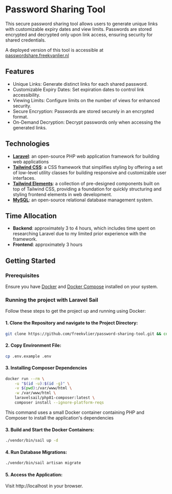 # Password Sharing Tool
This secure password sharing tool allows users to generate unique links with customizable expiry dates and view limits. Passwords are stored encrypted and decrypted only upon link access, ensuring security for shared credentials.

A deployed version of this tool is accessible at [passwordshare.freekvanlier.nl](passwordshare.freekvanlier.nl)

## Features
- Unique Links: Generate distinct links for each shared password.
- Customizable Expiry Dates: Set expiration dates to control link accessibility.
- Viewing Limits: Configure limits on the number of views for enhanced security.
- Secure Encryption: Passwords are stored securely in an encrypted format.
- On-Demand Decryption: Decrypt passwords only when accessing the generated links.

## Technologies
- **[Laravel](https://laravel.com/)**: an open-source PHP web application framework for building web applications
- **[Tailwind CSS](https://tailwindcss.com/)**: a CSS framework that simplifies styling by offering a set of low-level utility classes for building responsive and customizable user interfaces.
- **[Tailwind Elements](https://tailwindelements.com/)**:  a collection of pre-designed components built on top of Tailwind CSS, providing a foundation for quickly structuring and styling frontend elements in web development.
- **[MySQL](https://www.mysql.com/)**: an open-source relational database management system.

## Time Allocation
- **Backend**: approximately 3 to 4 hours, which includes time spent on researching Laravel due to my limited prior experience with the framework.
- **Frontend**: approximately 3 hours

## Getting Started

### Prerequisites

Ensure you have [Docker](https://www.docker.com/) and [Docker Compose](https://docs.docker.com/compose/) installed on your system.

### Running the project with Laravel Sail

Follow these steps to get the project up and running using Docker:

#### 1. Clone the Repository and navigate to the Project Directory:

```bash
git clone https://github.com/freekvlier/password-sharing-tool.git && cd password-sharing-tool
```

#### 2. Copy Environment File:

```bash
cp .env.example .env
```

#### 3. Installing Composer Dependencies
```bash
docker run --rm \
    -u "$(id -u):$(id -g)" \
    -v $(pwd):/var/www/html \
    -w /var/www/html \
    laravelsail/php81-composer:latest \
    composer install --ignore-platform-reqs
```
This command uses a small Docker container containing PHP and Composer to install the application's dependencies

#### 3. Build and Start the Docker Containers:

```bash
./vendor/bin/sail up -d
```

#### 4. Run Database Migrations:
```bash
./vendor/bin/sail artisan migrate
```

#### 5. Access the Application:
Visit http://localhost in your browser.
